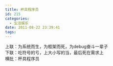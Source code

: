 ```yaml
---
title: 杯具程序员
id: 215
categories:
  - 生活娱乐
date: 2011-08-22 23:39:41
tags:
---
```


<div id="sina_keyword_ad_area2">
<div>上联：为系统而生，为框架而死，为debug奋斗一辈子</div>
<div>下联：吃符号的亏，上大小写的当，最后死在需求上</div>
<div>横批：杯具程序员 <wbr></wbr></div>
</div>